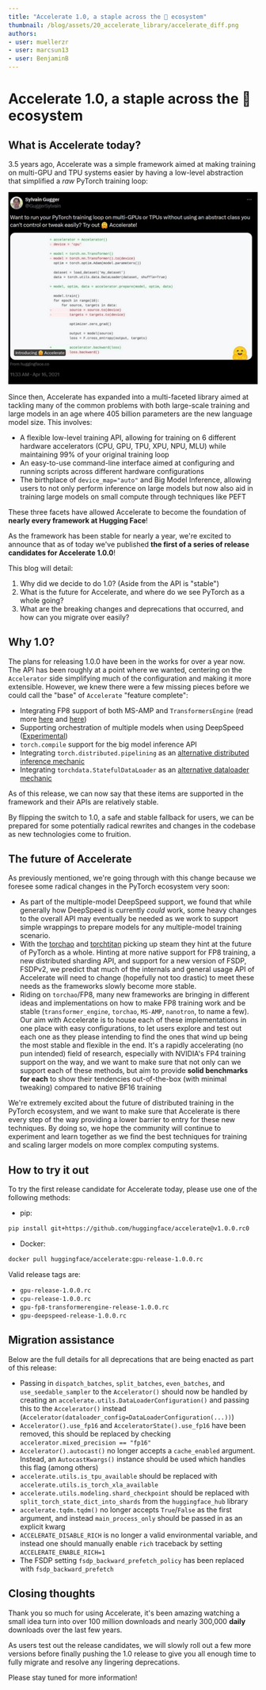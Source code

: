 ```yaml
---
title: "Accelerate 1.0, a staple across the 🤗 ecosystem"
thumbnail: /blog/assets/20_accelerate_library/accelerate_diff.png
authors:
- user: muellerzr
- user: marcsun13
- user: BenjaminB
---
```


# Accelerate 1.0, a staple across the 🤗 ecosystem

## What is Accelerate today?

3.5 years ago, Accelerate was a simple framework aimed at making training on multi-GPU and TPU systems easier
by having a low-level abstraction that simplified a *raw* PyTorch training loop:

![Sylvain's tweet announcing accelerate](https://raw.githubusercontent.com/muellerzr/presentations/master/talks/ai_dev_2024/sylvain_tweet.JPG)

Since then, Accelerate has expanded into a multi-faceted library aimed at tackling many of the common problems with both
large-scale training and large models in an age where 405 billion parameters are the new language model size. This involves:

* A flexible low-level training API, allowing for training on 6 different hardware accelerators (CPU, GPU, TPU, XPU, NPU, MLU) while maintaining 99% of your original training loop
* An easy-to-use command-line interface aimed at configuring and running scripts across different hardware configurations
* The birthplace of `device_map="auto"` and Big Model Inference, allowing users to not only perform inference on large models but now also aid in training large models on small compute through techniques like PEFT

These three facets have allowed Accelerate to become the foundation of **nearly every framework at Hugging Face**!

As the framework has been stable for nearly a year, we're excited to announce that as of today we've published **the first of a series of release candidates for Accelerate 1.0.0**!

This blog will detail:

1. Why did we decide to do 1.0? (Aside from the API is "stable")
2. What is the future for Accelerate, and where do we see PyTorch as a whole going?
3. What are the breaking changes and deprecations that occurred, and how can you migrate over easily?

## Why 1.0?

The plans for releasing 1.0.0 have been in the works for over a year now. The API has been roughly at a point where we wanted,
centering on the `Accelerator` side simplifying much of the configuration and making it more extensible. However, we knew
there were a few missing pieces before we could call the "base" of `Accelerate` "feature complete":

* Integrating FP8 support of both MS-AMP and `TransformersEngine` (read more [here](https://github.com/huggingface/accelerate/tree/main/benchmarks/fp8/transformer_engine) and [here](https://github.com/huggingface/accelerate/tree/main/benchmarks/fp8/ms_amp))
* Supporting orchestration of multiple models when using DeepSpeed ([Experimental](https://huggingface.co/docs/accelerate/usage_guides/deepspeed_multiple_model))
* `torch.compile` support for the big model inference API
* Integrating `torch.distributed.pipelining` as an [alternative distributed inference mechanic](https://huggingface.co/docs/accelerate/main/en/usage_guides/distributed_inference#memory-efficient-pipeline-parallelism-experimental)
* Integrating `torchdata.StatefulDataLoader` as an [alternative dataloader mechanic](https://github.com/huggingface/accelerate/blob/main/examples/by_feature/checkpointing.py)

As of this release, we can now say that these items are supported in the framework and their APIs are relatively stable.

By flipping the switch to 1.0, a safe and stable fallback for users, we can be prepared for some potentially radical
rewrites and changes in the codebase as new technologies come to fruition.

## The future of Accelerate

As previously mentioned, we're going through with this change because we foresee some radical changes in the PyTorch ecosystem very soon:

* As part of the multiple-model DeepSpeed support, we found that while generally how DeepSpeed is currently *could* work, some heavy changes to the overall API may eventually be needed as we work to support simple wrappings to prepare models for any multiple-model training scenario.
* With the [torchao](https://github.com/pytorch/ao) and [torchtitan](https://github.com/pytorch/torchtitan) picking up steam they hint at the future of PyTorch as a whole. Hinting at more native support for FP8 training, a new distributed sharding API, and support for a new version of FSDP, FSDPv2, we predict that much of the internals and general usage API of Accelerate will need to change (hopefully not too drastic) to meet these needs as the frameworks slowly become more stable.
* Riding on `torchao`/FP8, many new frameworks are bringing in different ideas and implementations on how to make FP8 training work and be stable (`transformer_engine`, `torchao`, `MS-AMP`, `nanotron`, to name a few). Our aim with Accelerate is to house each of these implementations in one place with easy configurations, to let users explore and test out each one as they please intending to find the ones that wind up being the most stable and flexible in the end. It's a rapidly accelerating (no pun intended) field of research, especially with NVIDIA's FP4 training support on the way, and we want to make sure that not only can we support each of these methods, but aim to provide **solid benchmarks for each** to show their tendencies out-of-the-box (with minimal tweaking) compared to native BF16 training

We're extremely excited about the future of distributed training in the PyTorch ecosystem, and we want to make sure that Accelerate is there every step of the way providing a lower barrier to entry for these new techniques. By doing so, we hope the community will continue to experiment and learn together as we find the best techniques for training and scaling larger models on more complex computing systems.

## How to try it out

To try the first release candidate for Accelerate today, please use one of the following methods:

* pip:

```bash
pip install git+https://github.com/huggingface/accelerate@v1.0.0.rc0
```

* Docker:

```bash
docker pull huggingface/accelerate:gpu-release-1.0.0.rc
```

Valid release tags are:
* `gpu-release-1.0.0.rc`
* `cpu-release-1.0.0.rc`
* `gpu-fp8-transformerengine-release-1.0.0.rc`
* `gpu-deepspeed-release-1.0.0.rc`

## Migration assistance

Below are the full details for all deprecations that are being enacted as part of this release:

* Passing in `dispatch_batches`, `split_batches`, `even_batches`, and `use_seedable_sampler` to the `Accelerator()` should now be handled by creating an `accelerate.utils.DataLoaderConfiguration()` and passing this to the `Accelerator()` instead (`Accelerator(dataloader_config=DataLoaderConfiguration(...))`)
* `Accelerator().use_fp16` and `AcceleratorState().use_fp16` have been removed, this should be replaced by checking `accelerator.mixed_precision == "fp16"`
* `Accelerator().autocast()` no longer accepts a `cache_enabled` argument. Instead, an `AutocastKwargs()` instance should be used which handles this flag (among others)
* `accelerate.utils.is_tpu_available` should be replaced with `accelerate.utils.is_torch_xla_available`
* `accelerate.utils.modeling.shard_checkpoint` should be replaced with `split_torch_state_dict_into_shards` from the `huggingface_hub` library
* `accelerate.tqdm.tqdm()` no longer accepts `True`/`False` as the first argument, and instead `main_process_only` should be passed in as an explicit kwarg
* `ACCELERATE_DISABLE_RICH` is no longer a valid environmental variable, and instead one should manually enable `rich` traceback by setting `ACCELERATE_ENABLE_RICH=1`
* The FSDP setting `fsdp_backward_prefetch_policy` has been replaced with `fsdp_backward_prefetch`

## Closing thoughts

Thank you so much for using Accelerate, it's been amazing watching a small idea turn into over 100 million downloads and nearly 300,000 **daily** downloads over the last few years.

As users test out the release candidates, we will slowly roll out a few more versions before finally pushing the 1.0 release to give you all enough time to fully migrate and resolve any lingering deprecations.

Please stay tuned for more information!